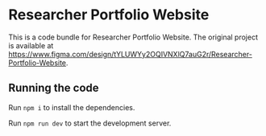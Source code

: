 
  # Researcher Portfolio Website

  This is a code bundle for Researcher Portfolio Website. The original project is available at https://www.figma.com/design/tYLUWYy2OQIVNXlQ7auG2r/Researcher-Portfolio-Website.

  ## Running the code

  Run `npm i` to install the dependencies.

  Run `npm run dev` to start the development server.
  